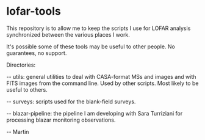 lofar-tools
===========

This repository is to allow me to keep the scripts I use for LOFAR
analysis synchronized between the various places I work.

It's possible some of these tools may be useful to other people.
No guarantees, no support.

Directories:

-- utils: general utilities to deal with CASA-format MSs and images and with
   FITS images from the command line. Used by other scripts. Most likely
   to be useful to others.

-- surveys: scripts used for the blank-field surveys.

-- blazar-pipeline: the pipeline I am developing with Sara Turriziani for
   processing blazar monitoring observations.

-- Martin
